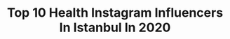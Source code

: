 ---
title: Top 10 Health Instagram Influencers In Istanbul In 2020
description: >-
  Find top health Instagram influencers in Istanbul in 2020. Most popular hashtags: #istanbul #health #evdekal #corona.
platform: Instagram
profiles:
  - username: "serhatkaradagproduction"
    fullname: >-
      Serhat Karadağ
    location: "Turkey"
    followers: 12638
    engagement: 416
    commentsToLikes: 0.112975
    avatar: "https://scontent-amt2-1.cdninstagram.com/v/t51.2885-19/s320x320/57451440_388330408435403_6574873139447070720_n.jpg?_nc_ht=scontent-amt2-1.cdninstagram.com&_nc_ohc=Wb75MidWDI8AX_dJKjq&oh=f09fa69dbdd5b3e7c229e0d80f3b1e56&oe=5EBA794B"
    verified: false
    hashtags: "#jaw, #offroading, #moonrise, #universetoday"
  - username: "delicioustastebyib"
    fullname: >-
      Ecz.İnci Bulut
    location: "Turkey"
    followers: 127701
    engagement: 248
    commentsToLikes: 0.142865
    avatar: "https://scontent-lhr8-1.cdninstagram.com/v/t51.2885-19/s320x320/42080550_462274677511712_4241775092406681600_n.jpg?_nc_ht=scontent-lhr8-1.cdninstagram.com&_nc_ohc=kmWg4vPlLK0AX-hY5dN&oh=0f6eb45e4949e8963c60f221ec00a97e&oe=5EB4FC35"
    verified: false
    hashtags: "#dinner, #meatless, #cheddar, #sekaktifprobiyotik"
  - username: "dr.hsynakca"
    fullname: >-
      Hüseyin Akça
    location: "Turkey"
    followers: 101931
    engagement: 667
    commentsToLikes: 0.019939
    avatar: "https://scontent-ssn1-1.cdninstagram.com/v/t51.2885-19/s320x320/70376904_690803788094243_2053186300986523648_n.jpg?_nc_ht=scontent-ssn1-1.cdninstagram.com&_nc_ohc=gsSXswo7Nv0AX8EXUKx&oh=4bbe3e43e2d4cbd05838e61e6ecdaff1&oe=5E9547E9"
    verified: false
    hashtags: "#doctor, #gazimustafakemalatat, #tipfakultesi, #evdekal"
  - username: "yunusemreakkor"
    fullname: >-
      Sertabbah
    location: "Turkey"
    followers: 138256
    engagement: 324
    commentsToLikes: 0.049229
    avatar: "https://scontent-atl3-1.cdninstagram.com/v/t51.2885-19/11376383_1601949083404841_1744170099_a.jpg?_nc_ht=scontent-atl3-1.cdninstagram.com&_nc_ohc=lUZlaKq7zI4AX_2t3to&oh=f887f65e7c388b31c12c0621b5eccf78&oe=5EBCA2BD"
    verified: true
    hashtags: "#instadaily, #happy, #breakfast, #kahvalt"
  - username: "seranintarifleri"
    fullname: >-
      Sağlıklı & Fit Tarifler
    location: "Turkey"
    followers: 57857
    engagement: 189
    commentsToLikes: 0.142083
    avatar: "https://scontent-lhr8-1.cdninstagram.com/v/t51.2885-19/s320x320/91782319_820963025072533_4348289555498008576_n.jpg?_nc_ht=scontent-lhr8-1.cdninstagram.com&_nc_ohc=pjEsx4s_0CQAX_ua4Kv&oh=2e2a2f51869e6cd17f076906c0c95ab3&oe=5EBAF5C1"
    verified: false
    hashtags: "#bread, #pancar, #bulgur, #snacks"
  - username: "berrakberroo"
    fullname: >-
      Berrakberroo
    location: "Turkey"
    followers: 114053
    engagement: 141
    commentsToLikes: 0.112778
    avatar: "https://scontent-ams4-1.cdninstagram.com/v/t51.2885-19/s320x320/83998860_485351298785866_3495631495182155776_n.jpg?_nc_ht=scontent-ams4-1.cdninstagram.com&_nc_ohc=-0NclrjJG9YAX9xn-u4&oh=6e618258ac478df10898c5d2d5fe0deb&oe=5EB9BE89"
    verified: false
    hashtags: "#besiktas, #yemektarifleri, #picnic, #lemontea"
  - username: "sevimligurme"
    fullname: >-
      Sevimligurme🥝🍕🍗🍒
    location: "Turkey"
    followers: 67845
    engagement: 113
    commentsToLikes: 0.269962
    avatar: "https://scontent-amt2-1.cdninstagram.com/v/t51.2885-19/s320x320/72466241_558402801593074_1142960616453963776_n.jpg?_nc_ht=scontent-amt2-1.cdninstagram.com&_nc_ohc=4S6v6gLmFgQAX98TIMN&oh=31e9e10df118e7d00fc68f8c314e73b2&oe=5EBB7802"
    verified: false
    hashtags: "#enfes, #balat, #tarabya, #sariyer"
  - username: "muhammedbasdag"
    fullname: >-
      Muhammed Başdağ
    location: "Turkey"
    followers: 329714
    engagement: 292
    commentsToLikes: 0.015531
    avatar: "https://scontent-lhr8-1.cdninstagram.com/v/t51.2885-19/s320x320/90478334_2387783768179062_2249036238453473280_n.jpg?_nc_ht=scontent-lhr8-1.cdninstagram.com&_nc_ohc=GNTqfLOzLMcAX-SncIT&oh=358ca609ad79f8a26d2ce617c3276216&oe=5EB9E848"
    verified: false
    hashtags: "#turkey, #health, #tezgelyarim, #cicero"
  - username: "hakanchelik"
    fullname: >-
      Hakan Celik
    location: "Turkey"
    followers: 40965
    engagement: 169
    commentsToLikes: 0.041583
    avatar: "https://scontent-ams4-1.cdninstagram.com/v/t51.2885-19/s320x320/11899442_125511667799675_290739669_a.jpg?_nc_ht=scontent-ams4-1.cdninstagram.com&_nc_ohc=eS8R_KAWHNUAX_giQNO&oh=5928cdb37d32da415d07a47a319bab1f&oe=5EB9850C"
    verified: true
    hashtags: "#gambia, #dream, #putin, #paris"
  - username: "dr.yerebakan"
    fullname: >-
      Dr. Halit Yerebakan
    location: "Turkey"
    followers: 123314
    engagement: 291
    commentsToLikes: 0.016071
    avatar: "https://scontent-amt2-1.cdninstagram.com/v/t51.2885-19/s320x320/62081910_400860673852031_1452460009957883904_n.jpg?_nc_ht=scontent-amt2-1.cdninstagram.com&_nc_ohc=bjmkEqI1FecAX-9JQLs&oh=5cf13479940048a31d11d9cef6dc1cd5&oe=5EBA2F4B"
    verified: true
    hashtags: "#trip, #trt1, #istanbul, #koronavir"
---